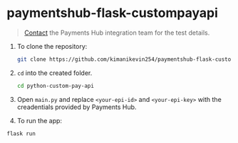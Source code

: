 # paymentshub-flask-custompayapi

> [Contact](https://developer.paymentshub.com/contact) the Payments Hub integration team for the test details.

1. To clone the repository:

    ```bash
    git clone https://github.com/kimanikevin254/paymentshub-flask-custompayapi.git python-custom-pay-api
    ```

2. `cd` into the created folder.

    ```bash
    cd python-custom-pay-api
    ```

3. Open `main.py` and replace `<your-epi-id>` and `<your-epi-key>` with the creadentials provided by Payments Hub.

4. To run the app:

```bash
flask run
```
